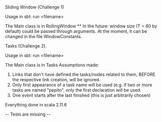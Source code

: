 Sliding Window (Challenge 1)

Usage in sbt: run \<filename>

The Main class is in RollingWindow
** In the future: window size (T = 60 by default) could be passed through arguments. At the moment, it can be changed in
 the file WindowConstants.

Tasks (Challenge 2).

Usage in sbt: run \<filename>

The Main class is in Tasks
Assumptions made:
1. Links that don't have defined the tasks/nodes related to them, BEFORE the respective link creation, will be ignored.
2. Only first appearance of a task name will be used (e.g. if two or more tasks are named "pepito", only the first
  declaration will be used.
3. One event starts after the last finished (this is just arbitrarily chosen)

Everything done in scala 2.11.6

-- Tests are missing --